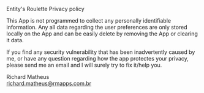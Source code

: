 Entity's Roulette Privacy policy

This App is not programmed to collect any personally identifiable information. Any all data regarding the user preferences are only stored locally on the App and can be easily delete by removing the App or clearing it data.

If you find any security vulnerability that has been inadvertently caused by me, or have any question regarding how the app protectes your privacy, please send me an email and I will surely try to fix it/help you.

Richard Matheus<br/>
richard.matheus@rmapps.com.br
